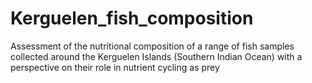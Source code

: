 # Kerguelen_fish_composition
Assessment of the nutritional composition of a range of fish samples collected around the Kerguelen Islands (Southern Indian Ocean) with a perspective on their role in nutrient cycling as prey
